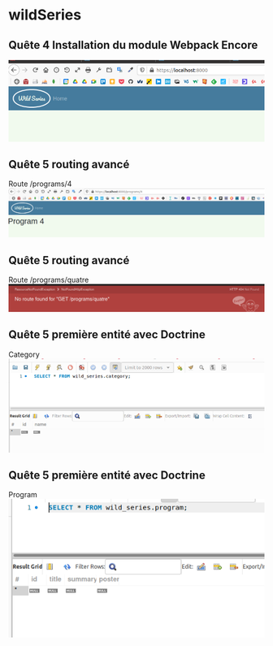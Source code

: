 # wildSeries
##  Quête 4 Installation du module Webpack Encore
![print screen](.readMeImages/quete4.png)

## Quête 5 routing avancé
Route /programs/4  
![print screen](.readMeImages/quete5img1.png)  

## Quête 5 routing avancé
Route /programs/quatre
![print screen](.readMeImages/quete5img2.png)

## Quête 5 première entité avec Doctrine
Category
![print screen](.readMeImages/quete6img1.png)

## Quête 5 première entité avec Doctrine
Program
![print screen](.readMeImages/quete6img2.png)
